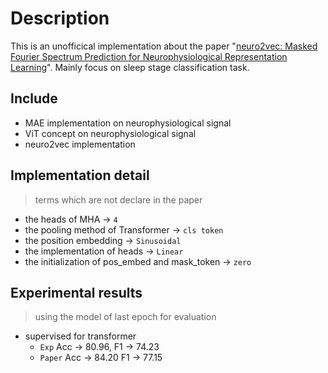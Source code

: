 # Description 

This is an unofficical implementation about the paper "[neuro2vec: Masked Fourier Spectrum Prediction for Neurophysiological Representation Learning](https://arxiv.org/abs/2204.12440)". Mainly focus on sleep stage classification task.

## Include

- MAE implementation on neurophysiological signal
- ViT concept on neurophysiological signal
- neuro2vec implementation

## Implementation detail

> terms which are not declare in the paper

- the heads of MHA -> `4`
- the pooling method of Transformer -> `cls token`
- the position embedding -> `Sinusoidal`
- the implementation of heads -> `Linear`
- the initialization of pos_embed and mask_token -> `zero`

## Experimental results

> using the model of last epoch for evaluation

- supervised for transformer
  - `Exp` Acc -> 80.96, F1 -> 74.23
  - `Paper` Acc -> 84.20 F1 -> 77.15